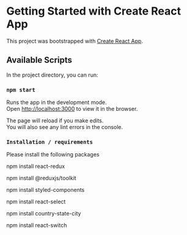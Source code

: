 # Getting Started with Create React App

This project was bootstrapped with [Create React App](https://github.com/facebook/create-react-app).

## Available Scripts

In the project directory, you can run:

### `npm start`

Runs the app in the development mode.\
Open [http://localhost:3000](http://localhost:3000) to view it in the browser.

The page will reload if you make edits.\
You will also see any lint errors in the console.

### `Installation / requirements`

Please install the following packages

npm install react-redux

npm install @reduxjs/toolkit

npm install styled-components

npm install react-select

npm install country-state-city

npm install react-switch
